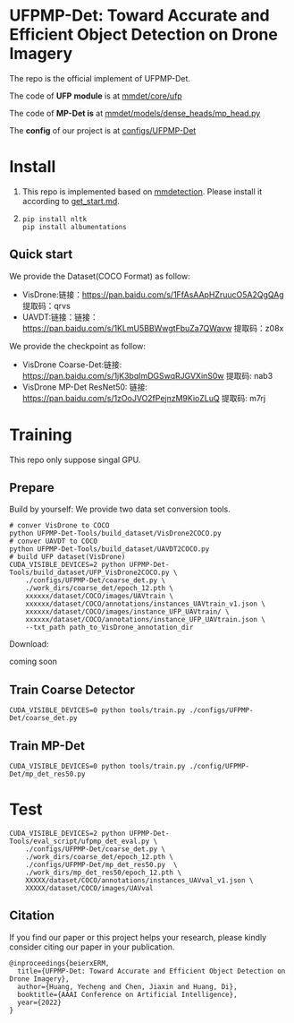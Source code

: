 # UFPMP-Det: Toward Accurate and Efficient Object Detection on Drone Imagery

The repo is the official implement of  UFPMP-Det.

The code of **UFP** **module** is at [mmdet/core/ufp](mmdet/core/ufp)

The code of **MP-Det is** at [mmdet/models/dense_heads/mp_head.py](mmdet/models/dense_heads/mp_head.py)

The **config** of our project is at [configs/UFPMP-Det](configs/UFPMP-Det)

# Install

1. This repo is implemented based on [mmdetection](https://github.com/open-mmlab/mmdetection). Please install it according to [get_start.md](docs/en/get_started.md).
2. ```shell
   pip install nltk
   pip install albumentations
   ```
## Quick start
We provide the Dataset(COCO Format) as follow:
- VisDrone:链接：https://pan.baidu.com/s/1FfAsAApHZruucO5A2QgQAg 提取码：qrvs
- UAVDT:链接：链接：https://pan.baidu.com/s/1KLmU5BBWwgtFbuZa7QWavw 提取码：z08x

We provide the checkpoint as follow:
- VisDrone Coarse-Det:链接: https://pan.baidu.com/s/1jK3bqImDGSwqRJGVXinS0w 提取码: nab3
- VisDrone MP-Det ResNet50: 链接: https://pan.baidu.com/s/1zOoJVO2fPejnzM9KioZLuQ 提取码: m7rj

# Training

This repo only suppose singal GPU.

## Prepare

Build by yourself: We provide two data set conversion tools.

```shell
# conver VisDrone to COCO
python UFPMP-Det-Tools/build_dataset/VisDrone2COCO.py
# conver UAVDT to COCO
python UFPMP-Det-Tools/build_dataset/UAVDT2COCO.py
# build UFP dataset(VisDrone)
CUDA_VISIBLE_DEVICES=2 python UFPMP-Det-Tools/build_dataset/UFP_VisDrone2COCO.py \
    ./configs/UFPMP-Det/coarse_det.py \
    ./work_dirs/coarse_det/epoch_12.pth \
    xxxxxx/dataset/COCO/images/UAVtrain \
    xxxxxx/dataset/COCO/annotations/instances_UAVtrain_v1.json \
    xxxxxx/dataset/COCO/images/instance_UFP_UAVtrain/ \
    xxxxxx/dataset/COCO/annotations/instance_UFP_UAVtrain.json \
    --txt_path path_to_VisDrone_annotation_dir
```

Download:

coming soon

## Train Coarse Detector

```shell
CUDA_VISIBLE_DEVICES=0 python tools/train.py ./configs/UFPMP-Det/coarse_det.py
```

## Train MP-Det

```shell
CUDA_VISIBLE_DEVICES=0 python tools/train.py ./config/UFPMP-Det/mp_det_res50.py
```

# Test

```shell
CUDA_VISIBLE_DEVICES=2 python UFPMP-Det-Tools/eval_script/ufpmp_det_eval.py \
    ./configs/UFPMP-Det/coarse_det.py \
    ./work_dirs/coarse_det/epoch_12.pth \
    ./configs/UFPMP-Det/mp_det_res50.py  \
    ./work_dirs/mp_det_res50/epoch_12.pth \
    XXXXX/dataset/COCO/annotations/instances_UAVval_v1.json \
    XXXXX/dataset/COCO/images/UAVval

```
## Citation

If you find our paper or this project helps your research, please kindly consider citing our paper in your publication.

```
@inproceedings{beierxERM,
  title={UFPMP-Det: Toward Accurate and Efficient Object Detection on Drone Imagery},
  author={Huang, Yecheng and Chen, Jiaxin and Huang, Di},
  booktitle={AAAI Conference on Artificial Intelligence},
  year={2022}
}
```
